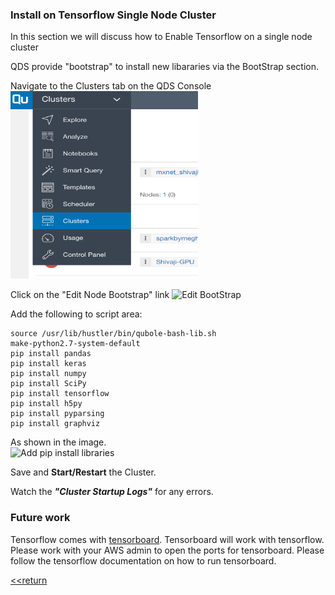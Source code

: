 ### Install on Tensorflow Single Node Cluster

In this section we will discuss how to Enable Tensorflow on a single node cluster

QDS provide "bootstrap" to install new libararies via the BootStrap section.

Navigate to the Clusters tab on the QDS Console
<br/>
<img src="/images/Screen%20Shot%202017-06-05%20at%203.13.36%20PM.png" height="300" width="300"></img>

Click on the "Edit Node Bootstrap" link
![Edit BootStrap](https://github.com/tfshivaji/deeplearning/blob/master/images/EditBootStrp01.png)

Add the following to script area:
	
	source /usr/lib/hustler/bin/qubole-bash-lib.sh
	make-python2.7-system-default
	pip install pandas
	pip install keras
	pip install numpy
	pip install SciPy
	pip install tensorflow
	pip install h5py
	pip install pyparsing
	pip install graphviz
	
As shown in the image.	
![Add pip install libraries](https://github.com/tfshivaji/deeplearning/blob/master/images/EditBootStrap02.png)

Save and **Start/Restart** the Cluster.

Watch the ***"Cluster Startup Logs"*** for any errors.

### Future work 

Tensorflow comes with [tensorboard](https://www.tensorflow.org/get_started/summaries_and_tensorboard). Tensorboard will work with tensorflow. Please work with your AWS admin to open the ports for tensorboard. Please follow the tensorflow documentation on how to run tensorboard. 

[<<return](https://github.com/tfshivaji/deeplearning) 
